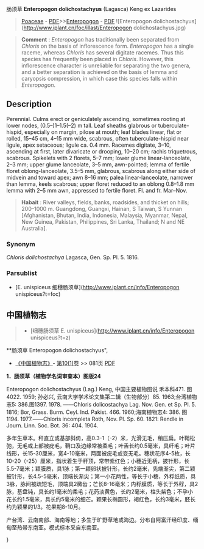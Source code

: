 肠须草 **Enteropogon dolichostachyus** (Lagasca) Keng ex Lazarides

> [Poaceae](http://www.iplant.cn/info/Poaceae?t=foc) - [PDF](http://www.iplant.cn/foc/pdf/Poaceae.pdf)>>[Enteropogon](http://www.iplant.cn/info/Enteropogon?t=foc) - [PDF](http://www.iplant.cn/foc/pdf/Enteropogon.pdf)
![Enteropogon dolichostachyus](http://www.iplant.cn/foc/illast/Enteropogon dolichostachyus.jpg)

> **Comment** : 
> *Enteropogon* has traditionally been separated from *Chloris* on the basis of inflorescence form. *Enteropogon* has a single raceme, whereas *Chloris* has several digitate racemes. Thus this species has frequently been placed in *Chloris*. However, this inflorescence character is unreliable for separating the two genera, and a better separation is achieved on the basis of lemma and caryopsis compression, in which case this species falls within *Enteropogon*.

## Description

Perennial. Culms erect or geniculately ascending, sometimes rooting at lower nodes, (0.5–)1–1.5(–2) m tall. Leaf sheaths glabrous or tuberculate-hispid, especially on margin, pilose at mouth; leaf blades linear, flat or rolled, 15–45 cm, 4–15 mm wide, scabrous, often tuberculate-hispid near ligule, apex setaceous; ligule ca. 0.4 mm. Racemes digitate, 3–10, ascending at first, later divaricate or drooping, 10–20 cm; rachis triquetrous, scabrous. Spikelets with 2 florets, 5–7 mm; lower glume linear-lanceolate, 2–3 mm; upper glume lanceolate, 3–5 mm, awn-pointed; lemma of fertile floret oblong-lanceolate, 3.5–5 mm, glabrous, scabrous along either side of midvein and toward apex; awn 8–16 mm; palea linear-lanceolate, narrower than lemma, keels scabrous; upper floret reduced to an oblong 0.8–1.8 mm lemma with 2–5 mm awn, appressed to fertile floret. Fl. and fr. Mar–Nov.

> **Habait** : 
> River valleys, fields, banks, roadsides, and thicket on hills; 200–1000 m. Guangdong, Guangxi, Hainan, S Taiwan, S Yunnan [Afghanistan, Bhutan, India, Indonesia, Malaysia, Myanmar, Nepal, New Guinea, Pakistan, Philippines, Sri Lanka, Thailand; N and NE Australia].

### Synonym
*Chloris dolichostachya* Lagasca, Gen. Sp. Pl. 5. 1816.

### Parsublist

* [E.  unispiceus  细穗肠须草](http://www.iplant.cn/info/Enteropogon unispiceus?t=foc)

## 中国植物志

> * [细穗肠须草  E.  unispiceus](http://www.iplant.cn/info/Enteropogon unispiceus?t=z)

**肠须草 Enteropogon dolichostachyus",

* [《中国植物志》](http://www.iplant.cn/frps)- [第10(1)卷](http://www.iplant.cn/frps/vol/10(1)) >> 081页 [PDF](http://www.iplant.cn/frps/pdf/10(1)/081.pdf)

**1．肠须草（植物学名词审查本）图版24**

Enteropogon dolichostachyus (Lag.) Keng, 中国主要植物图说 禾本科471. 图4022. 1959; 孙必兴, 云南大学学术论文集第二辑（生物部分）85. 1963;台湾植物志5: 386.图1397. 1978. ——Chloris dolicostachya Lag. Nov. Gen. et Sp. Pl. 5. 1816; Bor, Grass. Burm. Ceyl. Ind. Pakist. 466. 1960;海南植物志4: 386. 图1194. 1977.——Chloris incompleta Roth, Nov. Pl. Sp. 60. 1821: Rendle in Journ. Linn. Soc. Bot. 36: 404. 1904.

多年生草本。秆直立或基部斜倚，高0.3-1（-2）米，光滑无毛，稍压扁。叶鞘松弛，无毛或上部被疣毛，鞘口及边缘常被柔毛；叶舌长约0.5毫米，具纤毛；叶片线形，长15-30厘米，宽4-10毫米，两面被疣毛或变无毛。穗状花序4-5枚，长10-20（-25）厘米，指状着生于秆顶，常带紫红色；小穗近无柄，披针形，长5.5-7毫米；颖膜质，具1脉；第一颖卵状披针形，长约2毫米，先端渐尖，第二颖披针形，长4.5-5毫米，顶端长渐尖；第一小花两性，等长于小穗，外稃纸质，具3脉，脉间被疏短毛，顶端具2微齿；芒长8-16毫米；内稃膜质，等长于外稃，具2脉，基盘钝，具长约1毫米的柔毛；花药淡黄色，长约2毫米，柱头紫色；不孕小花长约1.5毫米，具长约5毫米的细芒。颖果长椭圆形，褐红色，长约3毫米，胚长约为颖果的1/3。花果期8-10月。

产台湾、云南南部、海南等地；多生于旷野草地或海边。分布自阿富汗经印度、缅甸至热带东南亚。模式标本采自东南亚。

}